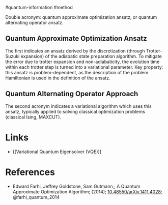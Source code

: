#quantum-information #method

Double acronym: quantum approximate optimization ansatz, or quantum alternating operator ansatz. 

## Quantum Approximate Optimization Ansatz
The first indicates an ansatz derived by the discretization (through Trotter-Suzuki expansion) of the adiabatic state preparation algorithm. 
To mitigate the error due to trotter expansion and non-adiabaticity, the evolution time within each trotter step is turned into a variational parameter. 
Key property: this ansatz is problem-dependent, as the description of the problem Hamiltonian is used in the definition of the ansatz.

## Quantum Alternating Operator Approach
The second acronym indicates a variational algorithm which uses this ansatz, typically applied to solving classical optimization problems (classical Ising, MAXCUT).
# Links
- [[Variational Quantum Eigensolver (VQE)]]

# References
-  Edward Farhi, Jeffrey Goldstone, Sam Gutmann,; A Quantum Approximate Optimization Algorithm; (2014); [10.48550/arXiv.1411.4028](https://www.doi.org/10.48550/arXiv.1411.4028);  @farhi_quantum_2014

